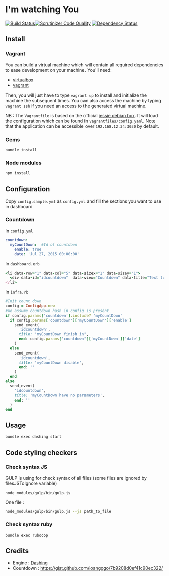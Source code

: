 # I'm watching You
[![Build Status](https://travis-ci.org/bdronneau/imwatchingyou.svg?branch=refactor%2Fbadges)](https://travis-ci.org/bdronneau/imwatchingyou)[![Scrutinizer Code Quality](https://scrutinizer-ci.com/g/bdronneau/imwatchingyou/badges/quality-score.png?b=master)](https://scrutinizer-ci.com/g/bdronneau/imwatchingyou/?branch=master)
[![Dependency Status](https://gemnasium.com/bdronneau/imwatchingyou.svg)](https://gemnasium.com/bdronneau/imwatchingyou)

## Install
### Vagrant
You can build a virtual machine which will contain all required dependencies to ease development on your machine. You'll
need:
- [virtualbox](https://www.virtualbox.org/wiki/Downloads)
- [vagrant](http://www.vagrantup.com/downloads.html)

Then, you will just have to type `vagrant up` to install and initialize the machine the subsequent times.
You can also access the machine by typing `vagrant ssh` if you need an access to the generated virtual machine.

NB : The `Vagrantfile` is based on the official [jessie debian box](https://atlas.hashicorp.com/debian/boxes/jessie64).
It will load the configuration which can be found in `vagrantfiles/config.yaml`. Note that the application can be accessible over
`192.168.12.34:3030` by default.

### Gems
```bash
bundle install
```

### Node modules
```bash
npm install
```

## Configuration
Copy ```config.sample.yml``` as ```config.yml``` and fill the sections you want to use in dashboard

### Countdown
In `config.yml`
```yaml
countdown:
  myCountDown:  #Id of countdown
    enable: true
    date: 'Jul 27, 2015 00:00:00'
```

In `dashboard.erb`
```ruby
<li data-row="1" data-col="5" data-sizex="1" data-sizey="1">
  <div data-id="idcountdown"  data-view="Countdown" data-title="Text to display" data-end=""></div>
</li>
```

In `infra.rb`
```ruby
#Init count down
config = ConfigApp.new
#We assume countdown hash in config is present
if config.params['countdown'].include? 'myCountDown'
  if config.params['countdown']['myCountDown']['enable']
    send_event(
      'idcountdown',
      title: 'myCountDown finish in',
      end: config.params['countdown']['myCountDown']['date']
    )
  else
    send_event(
      'idcountdown',
      title: 'myCountDown disable',
      end: ''
    )
  end
else
  send_event(
    'idcountdown',
    title: 'myCountDown have no parameters',
    end: ''
  )
end
```

## Usage
```bash
bundle exec dashing start
```

## Code styling checkers
### Check syntax JS
GULP is using for check syntax of all files (some files are ignored by filesJSToIgnore variable)

```bash
node_modules/gulp/bin/gulp.js
```
One file :

```bash
node_modules/gulp/bin/gulp.js --js path_to_file
```

### Check syntax ruby
```bash
bundle exec rubocop
```

## Credits
  * Engine : [Dashing](http://dashing.io/)
  * Countdown : https://gist.github.com/ioangogo/7b9208d0ef41c90ec322/